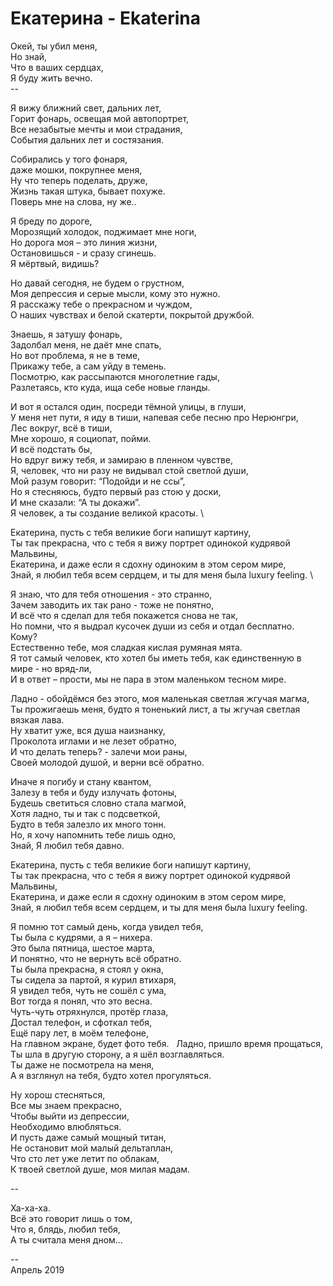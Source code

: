 # Екатерина - Ekaterina

Окей, ты убил меня, \
Но знай, \
Что в ваших сердцах, \
Я буду жить вечно. \
\-- 

Я вижу ближний свет, дальних лет, \
Горит фонарь, освещая мой автопортрет, \
Все незабытые мечты и мои страдания, \
События дальних лет и состязания. 

Собирались у того фонаря, \
даже мошки, покрупнее меня, \
Ну что теперь поделать, друже, \
Жизнь такая штука, бывает похуже. \
Поверь мне на слова, ну же.. 

Я бреду по дороге, \
Морозящий холодок, поджимает мне ноги, \
Но дорога моя – это линия жизни, \
Остановишься - и сразу сгинешь. \
Я мёртвый, видишь? 

Но давай сегодня, не будем о грустном, \
Моя депрессия и серые мысли, кому это нужно. \
Я расскажу тебе о прекрасном и чуждом, \
О наших чувствах и белой скатерти, покрытой дружбой. 

Знаешь, я затушу фонарь, \
Задолбал меня, не даёт мне спать,  \
Но вот проблема, я не в теме, \
Прикажу тебе, а сам уйду в темень. \
Посмотрю, как рассыпаются многолетние гады, \
Разлетаясь, кто куда, ища себе новые гланды. 

И вот я остался один, посреди тёмной улицы, в глуши, \
У меня нет пути, я иду в тиши, напевая себе песню про Нерюнгри, \
Лес вокруг, всё в тиши, \
Мне хорошо, я социопат, пойми. \
И всё подстать бы, \
Но вдруг вижу тебя, и замираю в пленном чувстве, \
Я, человек, что ни разу не видывал стой светлой души, \
Мой разум говорит: “Подойди и не ссы”, \
Но я стесняюсь, будто первый раз стою у доски, \
И мне сказали: “А ты докажи”. \
Я человек, а ты создание великой красоты. \

Екатерина, пусть с тебя великие боги напишут картину, \
Ты так прекрасна, что с тебя я вижу портрет одинокой кудрявой Мальвины, \
Екатерина, и даже если я сдохну одиноким в этом сером мире, \
Знай, я любил тебя всем сердцем, и ты для меня была luxury feeling. \

Я знаю, что для тебя отношения - это странно, \
Зачем заводить их так рано - тоже не понятно, \
И всё что я сделал для тебя покажется снова не так, \
Но помни, что я выдрал кусочек души из себя и отдал бесплатно. \
Кому? \
Естественно тебе, моя сладкая кислая румяная мята. \
Я тот самый человек, кто хотел бы иметь тебя, как единственную в мире - но вряд-ли, \
И в ответ – прости, мы не пара в этом маленьком тесном мире. 

Ладно - обойдёмся без этого, моя маленькая светлая жгучая магма, \
Ты прожигаешь меня, будто я тоненький лист, а ты жгучая светлая вязкая лава. \
Ну хватит уже, вся душа наизнанку, \
Проколота иглами и не лезет обратно, \
И что делать теперь? - залечи мои раны, \
Своей молодой душой, и верни всё обратно. 

Иначе я погибу и стану квантом, \
Залезу в тебя и буду излучать фотоны, \
Будешь светиться словно стала магмой, \
Хотя ладно, ты и так с подсветкой, \
Будто в тебя залезло их много тонн. \
Но, я хочу напомнить тебе лишь одно, \
Знай, Я любил тебя давно. 

Екатерина, пусть с тебя великие боги напишут картину, \
Ты так прекрасна, что с тебя я вижу портрет одинокой кудрявой Мальвины, \
Екатерина, и даже если я сдохну одиноким в этом сером мире, \
Знай, я любил тебя всем сердцем, и ты для меня была luxury feeling. 

Я помню тот самый день, когда увидел тебя, \
Ты была с кудрями, а я – нихера. \
Это была пятница, шестое марта, \
И понятно, что не вернуть всё обратно. \
Ты была прекрасна, я стоял у окна, \
Ты сидела за партой, я курил втихаря, \
Я увидел тебя, чуть не сошёл с ума, \
Вот тогда я понял, что это весна. \
Чуть-чуть отряхнулся, протёр глаза, \
Достал телефон, и сфоткал тебя, \
Ещё пару лет, в моём телефоне, \
На главном экране, будет фото тебя. 
  
Ладно, пришло время прощаться, \
Ты шла в другую сторону, а я шёл возглавляться. \
Ты даже не посмотрела на меня, \
А я взглянул на тебя, будто хотел прогуляться. 

Ну хорош стесняться, \
Все мы знаем прекрасно, \
Чтобы выйти из депрессии, \
Необходимо влюбляться. \
И пусть даже самый мощный титан, \
Не остановит мой малый дельтаплан, \
Что сто лет уже летит по облакам, \
К твоей светлой душе, моя милая мадам. 

\--

Ха-ха-ха. \
Всё это говорит лишь о том, \
Что я, блядь, любил тебя, \
А ты считала меня дном… 

\--\
Апрель 2019
